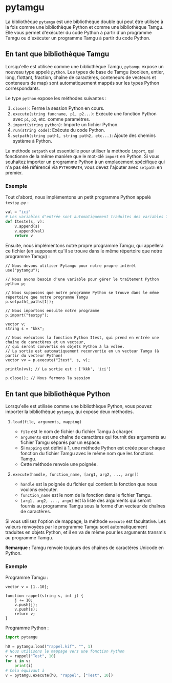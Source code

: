 # pytamgu

La bibliothèque `pytamgu` est une bibliothèque double qui peut être utilisée à la fois comme une bibliothèque Python et comme une bibliothèque Tamgu. Elle vous permet d'exécuter du code Python à partir d'un programme Tamgu ou d'exécuter un programme Tamgu à partir du code Python.

## En tant que bibliothèque Tamgu

Lorsqu'elle est utilisée comme une bibliothèque Tamgu, `pytamgu` expose un nouveau type appelé `python`. Les types de base de Tamgu (booléen, entier, long, flottant, fraction, chaîne de caractères, conteneurs de vecteurs et conteneurs de map) sont automatiquement mappés sur les types Python correspondants.

Le type `python` expose les méthodes suivantes :

1. `close()`: Ferme la session Python en cours.
2. `execute(string funcname, p1, p2...)`: Exécute une fonction Python avec `p1`, `p2`, etc. comme paramètres.
3. `import(string python)`: Importe un fichier Python.
4. `run(string code)`: Exécute du code Python.
5. `setpath(string path1, string path2, etc...)`: Ajoute des chemins système à Python.

La méthode `setpath` est essentielle pour utiliser la méthode `import`, qui fonctionne de la même manière que le mot-clé `import` en Python. Si vous souhaitez importer un programme Python à un emplacement spécifique qui n'a pas été référencé via `PYTHONPATH`, vous devez l'ajouter avec `setpath` en premier.

### Exemple

Tout d'abord, nous implémentons un petit programme Python appelé `testpy.py` :

```python
val = "ici"
# Les variables d'entrée sont automatiquement traduites des variables Tamgu en variables Python
def Iteste(s, v):
    v.append(s)
    v.append(val)
    return v
```

Ensuite, nous implémentons notre propre programme Tamgu, qui appellera ce fichier (en supposant qu'il se trouve dans le même répertoire que notre programme Tamgu) :

```tamgu
// Nous devons utiliser Pytamgu pour notre propre intérêt
use("pytamgu");

// Nous avons besoin d'une variable pour gérer le traitement Python
python p;

// Nous supposons que notre programme Python se trouve dans le même répertoire que notre programme Tamgu
p.setpath(_paths[1]);

// Nous importons ensuite notre programme
p.import("testpy");

vector v;
string s = "kkk";

// Nous exécutons la fonction Python Itest, qui prend en entrée une chaîne de caractères et un vecteur,
// qui seront convertis en objets Python à la volée.
// La sortie est automatiquement reconvertie en un vecteur Tamgu (à partir du vecteur Python)
vector vv = p.execute("Itest", s, v);

println(vv); // La sortie est : ['kkk', 'ici']

p.close(); // Nous fermons la session
```

## En tant que bibliothèque Python

Lorsqu'elle est utilisée comme une bibliothèque Python, vous pouvez importer la bibliothèque `pytamgu`, qui expose deux méthodes.

1. `load(file, arguments, mapping)`
   - `file` est le nom de fichier du fichier Tamgu à charger.
   - `arguments` est une chaîne de caractères qui fournit des arguments au fichier Tamgu séparés par un espace.
   - Si `mapping` est défini à 1, une méthode Python est créée pour chaque fonction du fichier Tamgu avec le même nom que les fonctions Tamgu.
   - Cette méthode renvoie une poignée.

2. `execute(handle, function_name, [arg1, arg2, ..., argn])`
   - `handle` est la poignée du fichier qui contient la fonction que nous voulons exécuter.
   - `function_name` est le nom de la fonction dans le fichier Tamgu.
   - `[arg1, arg2, ..., argn]` est la liste des arguments qui seront fournis au programme Tamgu sous la forme d'un vecteur de chaînes de caractères.

Si vous utilisez l'option de mappage, la méthode `execute` est facultative. Les valeurs renvoyées par le programme Tamgu sont automatiquement traduites en objets Python, et il en va de même pour les arguments transmis au programme Tamgu.

**Remarque :** Tamgu renvoie toujours des chaînes de caractères Unicode en Python.

### Exemple

Programme Tamgu :

```tamgu
vector v = [1..10];

function rappel(string s, int j) {
    j += 10;
    v.push(j);
    v.push(s);
    return v;
}
```

Programme Python :

```python
import pytamgu

h0 = pytamgu.load("rappel.kif", "", 1)
# Nous utilisons le mappage vers une fonction Python
v = rappel("Test", 10)
for i in v:
    print(i)
# Cela équivaut à
v = pytamgu.execute(h0, "rappel", ["Test", 10])
```